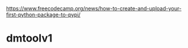 https://www.freecodecamp.org/news/how-to-create-and-upload-your-first-python-package-to-pypi/

# dmtoolv1
